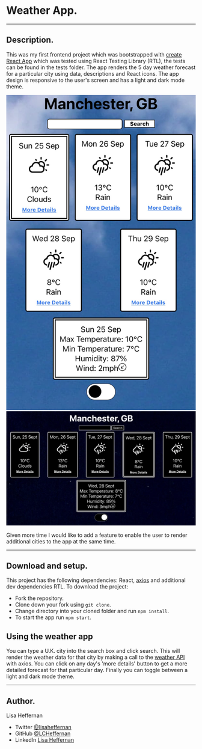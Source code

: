 # Weather App.
___
## Description.
This was my first frontend project which was bootstrapped with [create React App](https://github.com/facebook/create-react-app) which was tested using React Testing Library (RTL), the tests can be found in the tests folder.
The app renders the 5 day weather forecast for a particular city using data, descriptions and React icons. The app design is responsive to the user's screen and has a light and dark mode theme.

![Mobile screenshot in light mode](/images/screenshot_weather_app_mobile.jpeg?raw=true "App on mobile screen in light mode.")
![Laptop screenshot in dark mode](/images/screenshot_weather_app_laptop.png?raw=true "App on laptop screen in dark mode.")

Given more time I would like to add a feature to enable the user to render additional cities to the app at the same time.
___

## Download and setup.
This project has the following dependencies: React, [axios](https://www.npmjs.com/package/axios) and additional dev dependencies RTL. To download the project:
* Fork the repository.
* Clone down your fork using ```git clone```.
* Change directory into your cloned folder and run ``` npm install ```.
* To start the app run ```npm start```.

## Using the weather app
You can type a U.K. city into the search box and click search. This will render the weather data for that city by making a call to the [weather API](https://mcr-codes-weather-app.herokuapp.com/) with axios. You can click on any day's 'more details' button to get a more detailed forecast for that particular day. Finally you can toggle between a light and dark mode theme.
___
## Author.
Lisa Heffernan

* Twitter [@Iisaheffernan](https://twitter.com/Iisaheffernan)
* GitHub [@LCHeffernan](https://github.com/LCHeffernan)
* LinkedIn [Lisa Heffernan](https://www.linkedin.com/in/lisa-heffernan-54b61312a)
